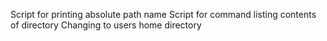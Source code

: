 Script for printing absolute path name
Script for command listing contents of directory
Changing to users home directory
